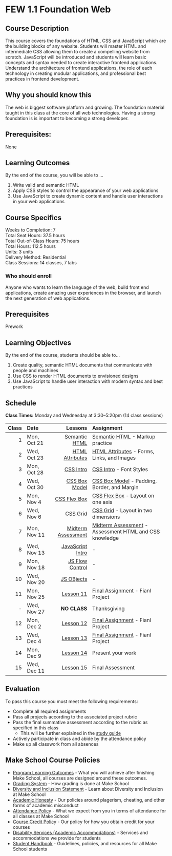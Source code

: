 # FEW 1.1 Foundation Web

## Course Description

This course covers the foundations of HTML, CSS and JavaScript which are the building blocks of any website. Students will master HTML and intermediate CSS allowing them to create a compelling website from scratch. JavaScript will be introduced and students will learn basic concepts and syntax needed to create interactive frontend applications. Understand the architecture of frontend applications, the role of each technology in creating modular applications, and professional best practices in frontend development.

## Why you should know this

The web is biggest software platform and growing. The foundation material taught in this class at the core of all web technologies. Having a strong foundation is is important to becoming a strong developer. 

## Prerequisites:  

None

## Learning Outcomes

By the end of the course, you will be able to ...

1. Write valid and semantic HTML
1. Apply CSS styles to control the appearance of your web applications
1. Use JavaScript to create dynamic content and handle user interactions in your web applications

## Course Specifics

Weeks to Completion:  7 <br>
Total Seat Hours:  37.5 hours <br>
Total Out-of-Class Hours: 75 hours <br>
Total Hours: 112.5 hours <br>
Units:  3 units <br>
Delivery Method:  Residential <br>
Class Sessions:  14 classes, 7 labs

### Who should enroll

Anyone who wants to learn the language of the web, build front end applications, create amazing user experiences in the browser, and launch the next generation of web applications. 

## Prerequisites

Prework

## Learning Objectives

By the end of the course, students should be able to...
 
1. Create quality, semantic HTML documents that communicate with people and machines
1. Use CSS to render HTML documents to envisioned designs
1. Use JavaScript to handle user interaction with modern syntax and best practices

## Schedule

**Class Times:** Monday and Wednesday at 3:30–5:20pm (14 class sessions)

| Class | Date | Lessons | Assignment |
|------:|:-----|-------:|:-----------|
|  1 | Mon, Oct 21 | [Semantic HTML](./lessons/lesson-01.md) | [Semantic HTML](./assignments/assignment-01.md) - Markup practice |
|  2 | Wed, Oct 23 | [HTML Attributes](./lessons/lesson-02.md) | [HTML Attributes](./assignments/assignment-02.md) - Forms, Links, and Images |
|  3 | Mon, Oct 28 | [CSS Intro](./lessons/lesson-03.md) | [CSS Intro](./assignments/assignment-03.md) - Font Styles |
|  4 | Wed, Oct 30 | [CSS Box Model](./lessons/lesson-04.md) | [CSS Box Model](./assignments/assignment-04.md) - Padding, Border, and Margin |
|  5 | Mon, Nov 4  | [CSS Flex Box](./lessons/lesson-05.md) | [CSS Flex Box](./assignments/assignment-05.md) - Layout on one axis |
|  6 | Wed, Nov 6  | [CSS Grid](./lessons/lesson-06.md) | [CSS Grid](./assignments/assignment-06.md) - Layout in two dimensions |
|  7 | Mon, Nov 11 | [Midterm Assessment](./lessons/lesson-07.md) | [Midterm Assessment](./assignments/assignment-07.md) - Assessment HTML and CSS knowledge |
|  8 | Wed, Nov 13 | [JavaScript Intro](./lessons/lesson-08.md) | - |
|  9 | Mon, Nov 18 | [JS Flow Control](./lessons/lesson-09.md) | - |
| 10 | Wed, Nov 20 | [JS OBjects](./lessons/lesson-10.md) | - |
| 11 | Mon, Nov 25 | [Lesson 11](./lessons/lesson-11.md) | [Final Assignment](./assignments/assignment-08.md) - Fianl Project |
|  - | Wed, Nov 27 | **NO CLASS** | Thanksgiving |
| 12 | Mon, Dec 2  | [Lesson 12](./lessons/lesson-12.md) | [Final Assignment](./assignments/assignment-08.md) - Fianl Project |
| 13 | Wed, Dec 4  | [Lesson 13](./lessons/lesson-13.md) | [Final Assignment](./assignments/assignment-08.md) - Fianl Project |
| 14 | Mon, Dec 9  | [Lesson 14](./lessons/lesson-14.md) | Present your work |
| 15 | Wed, Dec 11 | [Lesson 15](./lessons/lesson-15.md) | Final Assessment |

## Evaluation

To pass this course you must meet the following requirements:

- Complete all required assignments 
- Pass all projects according to the associated project rubric
- Pass the final summative assessment according to the rubric as specified in this class
    - This will be further explained in the [study guide](ADD_STUDY_GUIDE_LNK)
- Actively participate in class and abide by the attendance policy
- Make up all classwork from all absences

## Make School Course Policies

- [Program Learning Outcomes](https://make.sc/program-learning-outcomes) - What you will achieve after finishing Make School, all courses are designed around these outcomes.
- [Grading System](https://make.sc/grading-system) - How grading is done at Make School
- [Diversity and Inclusion Statement](https://make.sc/diversity-and-inclusion-statement) - Learn about Diversity and Inclusion at Make School
- [Academic Honesty](https://make.sc/academic-honesty-policy) - Our policies around plagerism, cheating, and other forms of academic misconduct 
- [Attendance Policy](https://make.sc/attendance-policy) - What we expect from you in terms of attendance for all classes at Make School
- [Course Credit Policy](https://make.sc/course-credit-policy) - Our policy for how you obtain credit for your courses
- [Disability Services (Academic Accommodations)](https://make.sc/disability-services) - Services and accommodations we provide for students
- [Student Handbook](https://make.sc/student-handbook) - Guidelines, policies, and resources for all Make School students
